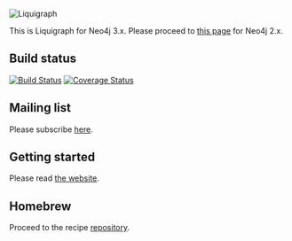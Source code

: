 ![Liquigraph](http://fbiville.github.io/liquigraph/images/liquigraph-logo.png)

This is Liquigraph for Neo4j 3.x.
Please proceed to [this page](https://github.com/fbiville/liquigraph/) for Neo4j 2.x.

## Build status

[![Build Status](https://travis-ci.org/fbiville/liquigraph.png?branch=master_3.x)](https://travis-ci.org/fbiville/liquigraph)
[![Coverage Status](https://coveralls.io/repos/github/fbiville/liquigraph/badge.svg?branch=master_3.x)](https://coveralls.io/github/fbiville/liquigraph?branch=master_3.x)

## Mailing list

Please subscribe [here](https://groups.google.com/forum/?hl=en-GB#!forum/liquigraph-dev).

## Getting started

Please read [the website](http://fbiville.github.io/liquigraph/).

## Homebrew

Proceed to the recipe [repository](https://www.github.com/fbiville/homebrew-liquigraph/).
